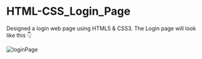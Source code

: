 # HTML-CSS_Login_Page

Designed a login web page using HTML5 & CSS3.
The Login page will look like this 👇

![loginPage](https://github.com/mdghufranwarsi/HTML-CSS_Login_Page/assets/163352873/9d6e269c-33e2-4978-92d7-fafa986ba33f)
